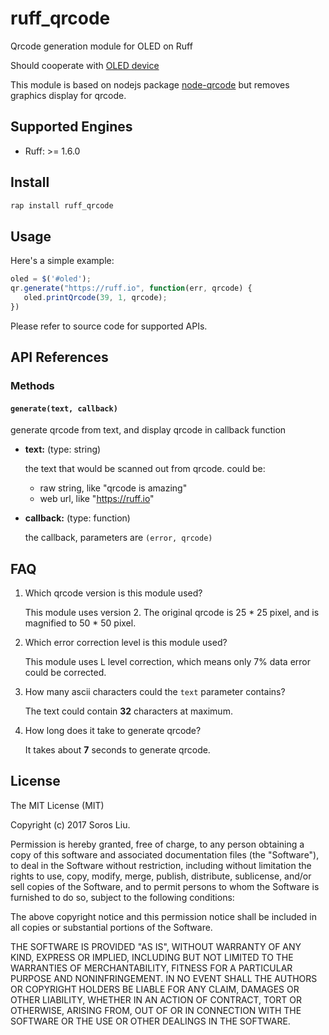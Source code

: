 # ruff_qrcode

Qrcode generation module for OLED on Ruff

Should cooperate with [OLED device](https://rap.ruff.io/raps/ssd1306)

This module is based on nodejs package [node-qrcode](https://github.com/soldair/node-qrcode) but removes graphics display for qrcode.

## Supported Engines

* Ruff: >= 1.6.0

## Install

```sh
rap install ruff_qrcode
```

## Usage

Here's a simple example:

```js
oled = $('#oled');
qr.generate("https://ruff.io", function(err, qrcode) {
   oled.printQrcode(39, 1, qrcode);
})
```

Please refer to source code for supported APIs.

## API References

### Methods

#### `generate(text, callback)`

generate qrcode from text, and display qrcode in callback function

- **text:** (type: string)

    the text that would be scanned out from qrcode.
    could be: 
    - raw string, like "qrcode is amazing"
    - web url, like "https://ruff.io"
    
- **callback:** (type: function)
    
    the callback, parameters are `(error, qrcode)`
    
## FAQ

1. Which qrcode version is this module used?

    This module uses version 2. The original qrcode is 25 * 25 pixel, and is magnified to 50 * 50 pixel.
   
2. Which error correction level is this module used?

    This module uses L level correction, which means only 7% data error could be corrected.
    
3. How many ascii characters could the `text` parameter contains?
    
    The text could contain **32** characters at maximum.
    
4. How long does it take to generate qrcode?

    It takes about **7** seconds to generate qrcode.
    
## License

The MIT License (MIT)

Copyright (c) 2017 Soros Liu.

Permission is hereby granted, free of charge, to any person obtaining a copy of this software and associated documentation files (the "Software"), to deal in the Software without restriction, including without limitation the rights to use, copy, modify, merge, publish, distribute, sublicense, and/or sell copies of the Software, and to permit persons to whom the Software is furnished to do so, subject to the following conditions:

The above copyright notice and this permission notice shall be included in all copies or substantial portions of the Software.

THE SOFTWARE IS PROVIDED "AS IS", WITHOUT WARRANTY OF ANY KIND, EXPRESS OR IMPLIED, INCLUDING BUT NOT LIMITED TO THE WARRANTIES OF MERCHANTABILITY, FITNESS FOR A PARTICULAR PURPOSE AND NONINFRINGEMENT. IN NO EVENT SHALL THE AUTHORS OR COPYRIGHT HOLDERS BE LIABLE FOR ANY CLAIM, DAMAGES OR OTHER LIABILITY, WHETHER IN AN ACTION OF CONTRACT, TORT OR OTHERWISE, ARISING FROM, OUT OF OR IN CONNECTION WITH THE SOFTWARE OR THE USE OR OTHER DEALINGS IN THE SOFTWARE.

